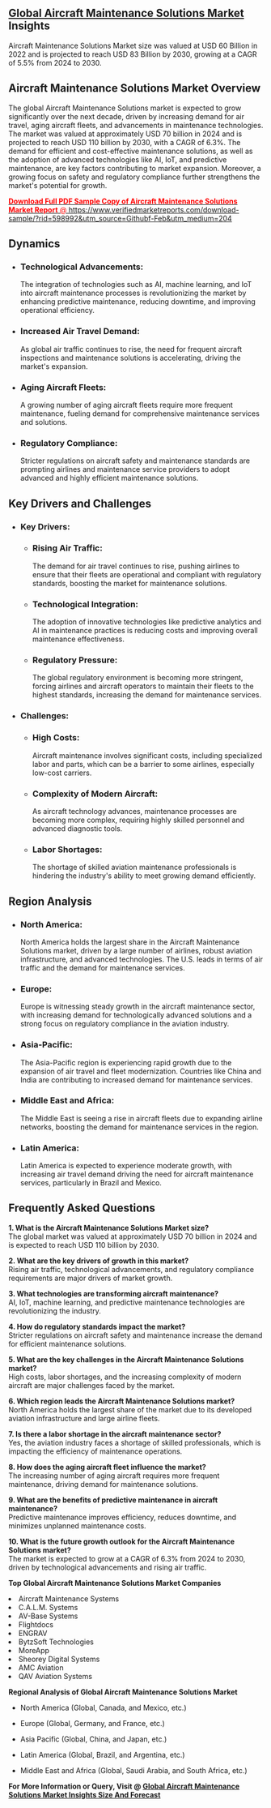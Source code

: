 <h2><a href="https://www.verifiedmarketreports.com/download-sample/?rid=598992&amp;utm_source=Githubf&amp;utm_medium=204" target="_blank">Global Aircraft Maintenance Solutions Market</a> Insights</h2><p>Aircraft Maintenance Solutions Market size was valued at USD 60 Billion in 2022 and is projected to reach USD 83 Billion by 2030, growing at a CAGR of 5.5% from 2024 to 2030.</p><p> <h2>Aircraft Maintenance Solutions Market Overview</h2> <p>The global Aircraft Maintenance Solutions market is expected to grow significantly over the next decade, driven by increasing demand for air travel, aging aircraft fleets, and advancements in maintenance technologies. The market was valued at approximately USD 70 billion in 2024 and is projected to reach USD 110 billion by 2030, with a CAGR of 6.3%. The demand for efficient and cost-effective maintenance solutions, as well as the adoption of advanced technologies like AI, IoT, and predictive maintenance, are key factors contributing to market expansion. Moreover, a growing focus on safety and regulatory compliance further strengthens the market's potential for growth.</p> <p><a href="#"><p><span class=""><span style="color: #ff0000;"><strong>Download Full PDF Sample Copy of Aircraft Maintenance Solutions Market Report</strong> @ </span><a href="https://www.verifiedmarketreports.com/download-sample/?rid=598992&amp;utm_source=Githubf-Feb&amp;utm_medium=204" target="_blank">https://www.verifiedmarketreports.com/download-sample/?rid=598992&amp;utm_source=Githubf-Feb&amp;utm_medium=204</a></span></p></a></p> <h2>Dynamics</h2> <ul> <li><h3>Technological Advancements:</h3> The integration of technologies such as AI, machine learning, and IoT into aircraft maintenance processes is revolutionizing the market by enhancing predictive maintenance, reducing downtime, and improving operational efficiency.</li> <li><h3>Increased Air Travel Demand:</h3> As global air traffic continues to rise, the need for frequent aircraft inspections and maintenance solutions is accelerating, driving the market's expansion.</li> <li><h3>Aging Aircraft Fleets:</h3> A growing number of aging aircraft fleets require more frequent maintenance, fueling demand for comprehensive maintenance services and solutions.</li> <li><h3>Regulatory Compliance:</h3> Stricter regulations on aircraft safety and maintenance standards are prompting airlines and maintenance service providers to adopt advanced and highly efficient maintenance solutions.</li> </ul> <h2>Key Drivers and Challenges</h2> <ul> <li><h3>Key Drivers:</h3> <ul> <li><h3>Rising Air Traffic:</h3> The demand for air travel continues to rise, pushing airlines to ensure that their fleets are operational and compliant with regulatory standards, boosting the market for maintenance solutions.</li> <li><h3>Technological Integration:</h3> The adoption of innovative technologies like predictive analytics and AI in maintenance practices is reducing costs and improving overall maintenance effectiveness.</li> <li><h3>Regulatory Pressure:</h3> The global regulatory environment is becoming more stringent, forcing airlines and aircraft operators to maintain their fleets to the highest standards, increasing the demand for maintenance services.</li> </ul> </li> <li><h3>Challenges:</h3> <ul> <li><h3>High Costs:</h3> Aircraft maintenance involves significant costs, including specialized labor and parts, which can be a barrier to some airlines, especially low-cost carriers.</li> <li><h3>Complexity of Modern Aircraft:</h3> As aircraft technology advances, maintenance processes are becoming more complex, requiring highly skilled personnel and advanced diagnostic tools.</li> <li><h3>Labor Shortages:</h3> The shortage of skilled aviation maintenance professionals is hindering the industry's ability to meet growing demand efficiently.</li> </ul> </li> </ul> <h2>Region Analysis</h2> <ul> <li><h3>North America:</h3> North America holds the largest share in the Aircraft Maintenance Solutions market, driven by a large number of airlines, robust aviation infrastructure, and advanced technologies. The U.S. leads in terms of air traffic and the demand for maintenance services.</li> <li><h3>Europe:</h3> Europe is witnessing steady growth in the aircraft maintenance sector, with increasing demand for technologically advanced solutions and a strong focus on regulatory compliance in the aviation industry.</li> <li><h3>Asia-Pacific:</h3> The Asia-Pacific region is experiencing rapid growth due to the expansion of air travel and fleet modernization. Countries like China and India are contributing to increased demand for maintenance services.</li> <li><h3>Middle East and Africa:</h3> The Middle East is seeing a rise in aircraft fleets due to expanding airline networks, boosting the demand for maintenance services in the region.</li> <li><h3>Latin America:</h3> Latin America is expected to experience moderate growth, with increasing air travel demand driving the need for aircraft maintenance services, particularly in Brazil and Mexico.</li> </ul> <h2>Frequently Asked Questions</h2> <p><strong>1. What is the Aircraft Maintenance Solutions Market size?</strong><br> The global market was valued at approximately USD 70 billion in 2024 and is expected to reach USD 110 billion by 2030.</p> <p><strong>2. What are the key drivers of growth in this market?</strong><br> Rising air traffic, technological advancements, and regulatory compliance requirements are major drivers of market growth.</p> <p><strong>3. What technologies are transforming aircraft maintenance?</strong><br> AI, IoT, machine learning, and predictive maintenance technologies are revolutionizing the industry.</p> <p><strong>4. How do regulatory standards impact the market?</strong><br> Stricter regulations on aircraft safety and maintenance increase the demand for efficient maintenance solutions.</p> <p><strong>5. What are the key challenges in the Aircraft Maintenance Solutions market?</strong><br> High costs, labor shortages, and the increasing complexity of modern aircraft are major challenges faced by the market.</p> <p><strong>6. Which region leads the Aircraft Maintenance Solutions market?</strong><br> North America holds the largest share of the market due to its developed aviation infrastructure and large airline fleets.</p> <p><strong>7. Is there a labor shortage in the aircraft maintenance sector?</strong><br> Yes, the aviation industry faces a shortage of skilled professionals, which is impacting the efficiency of maintenance operations.</p> <p><strong>8. How does the aging aircraft fleet influence the market?</strong><br> The increasing number of aging aircraft requires more frequent maintenance, driving demand for maintenance solutions.</p> <p><strong>9. What are the benefits of predictive maintenance in aircraft maintenance?</strong><br> Predictive maintenance improves efficiency, reduces downtime, and minimizes unplanned maintenance costs.</p> <p><strong>10. What is the future growth outlook for the Aircraft Maintenance Solutions market?</strong><br> The market is expected to grow at a CAGR of 6.3% from 2024 to 2030, driven by technological advancements and rising air traffic.</p> </p><p><strong>Top Global Aircraft Maintenance Solutions Market Companies</strong></p><div data-test-id=""><p><li>Aircraft Maintenance Systems</li><li> C.A.L.M. Systems</li><li> AV-Base Systems</li><li> Flightdocs</li><li> ENGRAV</li><li> BytzSoft Technologies</li><li> MoreApp</li><li> Sheorey Digital Systems</li><li> AMC Aviation</li><li> QAV Aviation Systems</li></p><div><strong>Regional Analysis of&nbsp;Global Aircraft Maintenance Solutions Market</strong></div><ul><li dir="ltr"><p dir="ltr">North America&nbsp;(Global, Canada, and Mexico, etc.)</p></li><li dir="ltr"><p dir="ltr">Europe (Global, Germany, and France, etc.)</p></li><li dir="ltr"><p dir="ltr">Asia Pacific&nbsp;(Global, China, and Japan, etc.)</p></li><li dir="ltr"><p dir="ltr">Latin America&nbsp;(Global, Brazil, and Argentina, etc.)</p></li><li dir="ltr">Middle East and Africa&nbsp;(Global, Saudi Arabia, and South Africa, etc.)</li></ul><p><strong>For More Information or Query, Visit @&nbsp;</strong><strong><a href="https://www.verifiedmarketreports.com/product/aircraft-maintenance-solutions-market/?utm_source=Githubf&amp;utm_medium=204" target="_blank">Global Aircraft Maintenance Solutions Market Insights Size And Forecast</a></strong></p></div>
